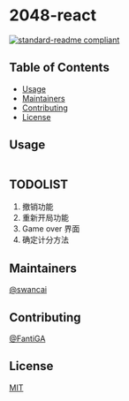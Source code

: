 # 2048-react

[![standard-readme compliant](https://img.shields.io/badge/standard--readme-OK-green.svg?style=flat-square)](https://github.com/RichardLitt/standard-readme)

## Table of Contents

- [Usage](#usage)
- [Maintainers](#maintainers)
- [Contributing](#contributing)
- [License](#license)

## Usage

```
```

## TODOLIST
1. 撤销功能
2. 重新开局功能
3. Game over 界面
4. 确定计分方法


## Maintainers

[@swancai](https://github.com/swancai)

## Contributing
[@FantiGA](https://github.com/FantiGA)

## License

[MIT](LICENSE)

